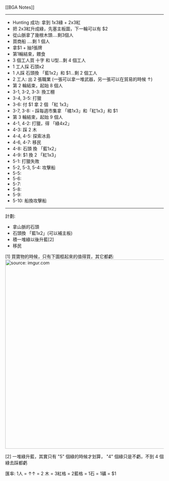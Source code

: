 [[BGA Notes]]

---

- Hunting 成功: 拿到 1x3綠 + 2x3紅
- 把 2x3紅升成綠，先塞主板圖，下一輪可以有 $2
- 從山脈拿了幾根木頭....剩3個人
- 買商船 ....剩 1 個人
- 拿$1 + 抽1張牌
- 第1輪結束，餵食
- 3 個工人買 十字 和 U型...剩 4 個工人
- 1 工人採 石頭x2
- 1 人踩 石頭換 「藍1x2」和 $1...剩 2 個工人
- 2 工人: 出 2 張職業 (一張可以拿一堆武器，另一張可以在貿易的時候 ↑)
- 第 2 輪結束，起始 8 個人
- 3-1, 3-2, 3-3: 換工棚
- 3-4, 3-5: 打獵
- 3-6: 付 $1 拿 2 個 「紅 1x3」
- 3-7, 3-8: - 踩每週市集拿 「橘1x3」和「紅1x3」和 $1
- 第 3 輪結束，起始 9 個人
- 4-1, 4-2: 打獵，得 「綠4x2」
- 4-3: 踩 2 木
- 4-4, 4-5: 探索冰島
- 4-6, 4-7: 移民
- 4-8: 石頭 換 「藍1x2」
- 4-9: $1 換 2 「紅1x3」
- 5-1: 打獵失敗
- 5-2, 5-3, 5-4: 攻擊船
- 5-5: 
- 5-6: 
- 5-7: 
- 5-8: 
- 5-9: 
- 5-10: 
船換攻擊船

---

計劃:

- 拿山脈的石頭
- 石頭換 「藍1x2」(可以補主板)
- 積一堆綠以後升藍[2]
- 移民

[1] 買寶物的時候，只有下圖框起來的值得買，其它都虧:
<a href="https://imgur.com/60rKtN0"><img src="https://i.imgur.com/60rKtN0.jpg" title="source: imgur.com" width="600px"/></a>

[2] 一堆綠升藍，其實只有 "5" 個綠的時候才划算， "4" 個綠只是不虧，不到 4 個綠去踩都虧

匯率: 1人 = ↑↑ = 2 木 = 3紅格 = 2藍格 = 1石 = 1礦 = $1